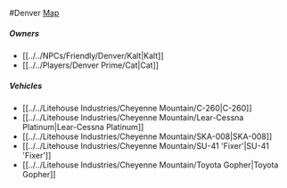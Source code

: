 #Denver 
[Map](https://www.google.com/maps/@38.7826987,-104.8618337,11.94z/data=!4m2!6m1!1s1BrcfAzyifwU4Gk8I2KPeP9VoH8wz9w-K?hl=en)

##### Owners
- [[../../NPCs/Friendly/Denver/Kalt|Kalt]]
- [[../../Players/Denver Prime/Cat|Cat]]

##### Vehicles

- [[../../Litehouse Industries/Cheyenne Mountain/C-260|C-260]]
- [[../../Litehouse Industries/Cheyenne Mountain/Lear-Cessna Platinum|Lear-Cessna Platinum]]
- [[../../Litehouse Industries/Cheyenne Mountain/SKA-008|SKA-008]]
- [[../../Litehouse Industries/Cheyenne Mountain/SU-41 'Fixer'|SU-41 'Fixer']]
- [[../../Litehouse Industries/Cheyenne Mountain/Toyota Gopher|Toyota Gopher]]